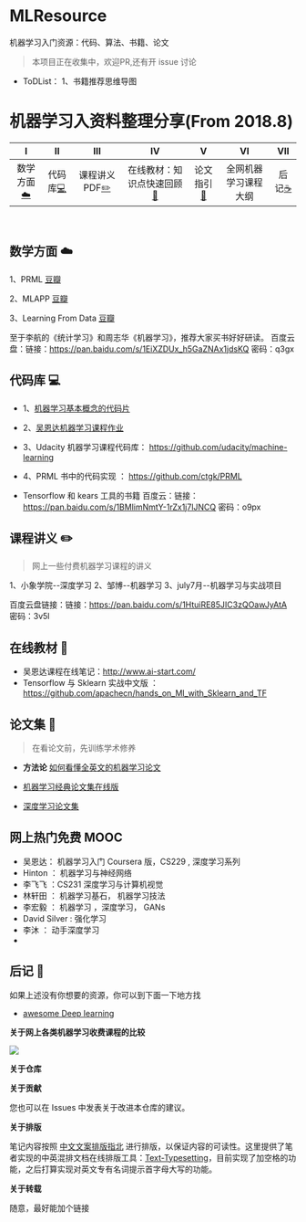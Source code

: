 # MLResource
机器学习入门资源：代码、算法、书籍、论文
> 本项目正在收集中，欢迎PR,还有开 issue 讨论
* ToDList： 1、书籍推荐思维导图 


# 机器学习入资料整理分享(From 2018.8)

| Ⅰ | Ⅱ | Ⅲ | Ⅳ | Ⅴ | Ⅵ | Ⅶ |
| :--------: | :---------: | :---------: | :---------: | :---------: | :---------:| :---------: |
|数学方面[:cloud:](#网络-cloud) |代码库[:computer:](#代码库-computer)| 课程讲义PDF[:pencil2:](#数据结构与算法-pencil2)| 在线教材：知识点快速回顾[:couple:](#面向对象-couple) |论文指引[:floppy_disk:](#数据库-floppy_disk)| 全网机器学习课程大纲 | 后记[:coffee:](#java-coffee)|
</br>


## 数学方面 :cloud:
1、PRML [豆瓣](https://book.douban.com/subject/2061116/)

2、MLAPP [豆瓣](https://book.douban.com/subject/10758624/)

3、Learning From Data [豆瓣](https://book.douban.com/subject/11026330/)

至于李航的《统计学习》和周志华《机器学习》，推荐大家买书好好研读。
百度云盘：链接：https://pan.baidu.com/s/1EiXZDUx_h5GaZNAx1jdsKQ 密码：q3gx



## 代码库 :computer:
* 1、[机器学习基本概念的代码片](https://github.com/lawlite19/MachineLearning_Python)
* 2、[吴恩达机器学习课程作业](https://github.com/lawlite19/MachineLearningEx)
* 3、Udacity 机器学习课程代码库： https://github.com/udacity/machine-learning 
* 4、PRML 书中的代码实现 ： https://github.com/ctgk/PRML

* Tensorflow 和 kears 工具的书籍
百度云：链接：https://pan.baidu.com/s/1BMlimNmtY-1rZx1j7lJNCQ 密码：o9px

## 课程讲义 :pencil2:
> 网上一些付费机器学习课程的讲义

1、小象学院--深度学习
2、邹博--机器学习
3、july7月--机器学习与实战项目

百度云盘链接：链接：https://pan.baidu.com/s/1HtuiRE85JIC3zQOawJyAtA 密码：3v5l

## 在线教材 :couple:

* 吴恩达课程在线笔记：http://www.ai-start.com/
* Tensorflow 与 Sklearn 实战中文版 ： https://github.com/apachecn/hands_on_Ml_with_Sklearn_and_TF


## 论文集 :floppy_disk:
> 在看论文前，先训练学术修养

* **方法论** [如何看懂全英文的机器学习论文](https://www.bilibili.com/video/av18769354?from=search&seid=7337265581162067340)


* [机器学习经典论文集在线版](https://github.com/ZzXxL1994/Machine-Learning-Papers)
* [深度学习论文集](https://github.com/floodsung/Deep-Learning-Papers-Reading-Roadmap)


## 网上热门免费 MOOC 
* 吴恩达： 机器学习入门 Coursera 版，CS229 , 深度学习系列
* Hinton ： 机器学习与神经网络
* 李飞飞 ：CS231 深度学习与计算机视觉
* 林轩田 ： 机器学习基石， 机器学习技法
* 李宏毅 ： 机器学习 ，深度学习， GANs
* David Silver : 强化学习
* 李沐 ： 动手深度学习
* 

## 后记 :memo:

如果上述没有你想要的资源，你可以到下面一下地方找
* [awesome Deep learning](https://github.com/ChristosChristofidis/awesome-deep-learning )

**关于网上各类机器学习收费课程的比较**

![](https://github.com/Alex1996a/MLResource/blob/master/%E6%9C%AA%E5%91%BD%E5%90%8D%E6%96%87%E4%BB%B6.png)


**关于仓库**



**关于贡献**


您也可以在 Issues 中发表关于改进本仓库的建议。



**关于排版**

笔记内容按照 [中文文案排版指北](http://mazhuang.org/wiki/chinese-copywriting-guidelines/#%E4%B8%8D%E8%A6%81%E4%BD%BF%E7%94%A8%E4%B8%8D%E5%9C%B0%E9%81%93%E7%9A%84%E7%BC%A9%E5%86%99) 进行排版，以保证内容的可读性。这里提供了笔者实现的中英混排文档在线排版工具：[Text-Typesetting](https://github.com/CyC2018/Markdown-Typesetting)，目前实现了加空格的功能，之后打算实现对英文专有名词提示首字母大写的功能。

**关于转载**

随意，最好能加个链接

